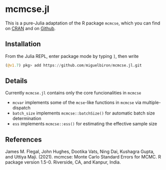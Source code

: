 # mcmcse.jl

This is a pure-Julia adaptation of the R package `mcmcse`, which you can find on [CRAN](https://cran.r-project.org/package=mcmcse) and on [Github](https://github.com/dvats/mcmcse).

## Installation

From the Julia REPL, enter package mode by typing `]`, then write
```julia
(@v1.7) pkg> add https://github.com/miguelbiron/mcmcse.jl.git
``` 

## Details

Currently `mcmcse.jl` contains only the core funcionalities in `mcmcse`

- `mcvar` implements some of the `mcse`-like functions in `mcmcse` via multiple-dispatch 
- `batch_size` implements `mcmcse::batchSize()` for automatic batch size determination
- `ess` implements `mcmcse::ess()` for estimating the effective sample size 


## References

James M. Flegal, John Hughes, Dootika Vats, Ning Dai, Kushagra Gupta, and Uttiya Maji. (2021). mcmcse: Monte Carlo Standard Errors for MCMC. R package version 1.5-0. Riverside, CA, and Kanpur, India.


